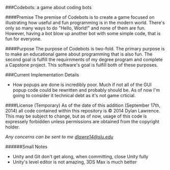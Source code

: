 ###Codebots: a game about coding bots

####Premise
The premise of Codebots is to create a game focused on illustrating how useful and fun programming is in the modern world. There's only so many ways to do "Hello, World!" and none of them are fun. However, having a bot blow up another bot with some simple code, that is fun for everyone.

####Purpose
The purpose of Codebots is two-fold. The primary purpose is to make an educational game about programming that is also fun. The second goal is fulfill the requirnments of my degree program and complete a Capstone project. This software's goal is fulfill both of these purposes.

###Current Implementation Details
- How popups are done is incredibly poor. Much if not all of the GUI popup code could be rewritten and probably should be. As of now I'm going to consider it technical debt as it's not game crticial.

####License (Temporary)
As of the date of this addition (September 17th, 2014) all code contained within this repository is © 2014 Dylan Lawrence. This may be subject to change, but as of now, usage of this code is expressely forbidden unless permissions are obtained from the copyright holder.

*Any concerns can be sent to me dlawre14@slu.edu*

######Small Notes
- Unity and Git don't get along, when committing, close Unity fully
- Unity's level editor is not amazing, 3DS Max is much better

